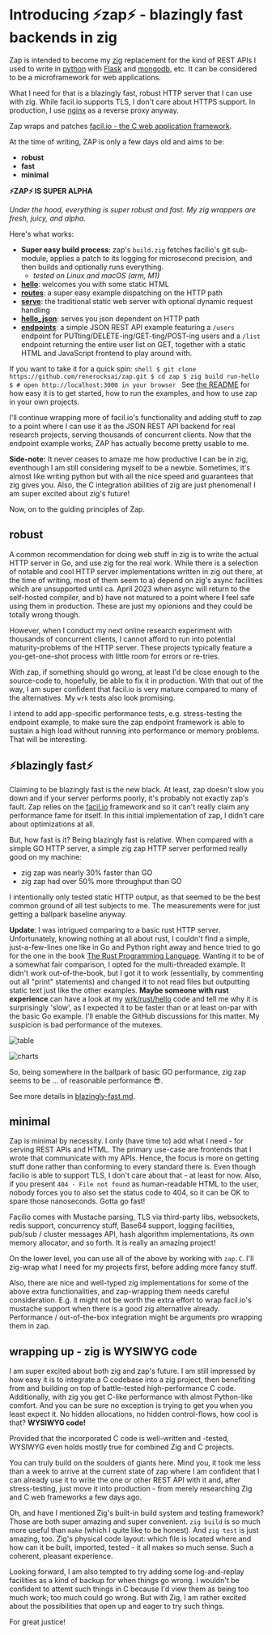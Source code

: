 # Introducing ⚡zap⚡ - blazingly fast backends in zig

Zap is intended to become my [zig](https://ziglang.org) replacement for the kind of REST APIs I used to write in [python](https://python.org) with [Flask](https://flask.palletsprojects.com) and [mongodb](https://www.mongodb.com), etc. It can be considered to be a microframework for web applications.

What I need for that is a blazingly fast, robust HTTP server that I can use with zig. While facil.io supports TLS, I don't care about HTTPS support. In production, I use [nginx](https://www.nginx.com) as a reverse proxy anyway.

Zap wraps and patches [facil.io - the C web application framework](https://facil.io).

At the time of writing, ZAP is only a few days old and aims to be:

- **robust**
- **fast**
- **minimal**

**⚡ZAP⚡ IS SUPER ALPHA**

_Under the hood, everything is super robust and fast. My zig wrappers are fresh, juicy, and alpha._

Here's what works:

- **Super easy build process**: zap's `build.zig` fetches facilio's git sub-module, applies a patch to its logging for microsecond precision, and then builds and optionally runs everything.
  - _tested on Linux and macOS (arm, M1)_
- **[hello](https://github.com/renerocksai/zap/blob/master/examples/hello/hello.zig)**: welcomes you with some static HTML
- **[routes](https://github.com/renerocksai/zap/blob/master/examples/routes/routes.zig)**: a super easy example dispatching on the HTTP path 
- **[serve](https://github.com/renerocksai/zap/blob/master/examples/serve/serve.zig)**: the traditional static web server with optional dynamic request handling
- **[hello_json](https://github.com/renerocksai/zap/blob/master/examples/hello_json/hello_json.zig)**: serves you json dependent on HTTP path
- **[endpoints](https://github.com/renerocksai/zap/blob/master/examples/endpoints/)**: a simple JSON REST API example featuring a `/users` endpoint for PUTting/DELETE-ing/GET-ting/POST-ing users and a `/list` endpoint returning the entire user list on GET, together with a static HTML and JavaScript frontend to play around with.

If you want to take it for a quick spin: ```shell $ git clone https://github.com/renerocksai/zap.git $ cd zap $ zig build run-hello $ # open http://localhost:3000 in your browser ``` See [the README](https://github.com/renerocksai/zap) for how easy it is to get started, how to run the examples, and how to use zap in your own projects.

I'll continue wrapping more of facil.io's functionality and adding stuff to zap to a point where I can use it as the JSON REST API backend for real research projects, serving thousands of concurrent clients. Now that the endpoint example works, ZAP has actually become pretty usable to me.

**Side-note:** It never ceases to amaze me how productive I can be in zig, eventhough I am still considering myself to be a newbie. Sometimes, it's almost like writing python but with all the nice speed and guarantees that zig gives you. Also, the C integration abilities of zig are just phenomenal! I am super excited about zig's future!

Now, on to the guiding principles of Zap.

## robust

A common recommendation for doing web stuff in zig is to write the actual HTTP server in Go, and use zig for the real work. While there is a selection of notable and cool HTTP server implementations written in zig out there, at the time of writing, most of them seem to a) depend on zig's async facilities which are unsupported until ca. April 2023 when async will return to the self-hosted compiler, and b) have not matured to a point where **I** feel safe using them in production. These are just my opionions and they could be totally wrong though.

However, when I conduct my next online research experiment with thousands of concurrent clients, I cannot afford to run into potential maturity-problems of the HTTP server. These projects typically feature a you-get-one-shot process with little room for errors or re-tries.

With zap, if something should go wrong, at least I'd be close enough to the source-code to, hopefully, be able to fix it in production. With that out of the way, I am super confident that facil.io is very mature compared to many of the alternatives. My `wrk` tests also look promising.

I intend to add app-specific performance tests, e.g. stress-testing the endpoint example, to make sure the zap endpoint framework is able to sustain a high load without running into performance or memory problems. That will be interesting.


## ⚡blazingly fast⚡

Claiming to be blazingly fast is the new black. At least, zap doesn't slow you down and if your server performs poorly, it's probably not exactly zap's fault. Zap relies on the [facil.io](https://facil.io) framework and so it can't really claim any performance fame for itself. In this initial implementation of zap, I didn't care about optimizations at all.

But, how fast is it? Being blazingly fast is relative. When compared with a simple GO HTTP server, a simple zig zap HTTP server performed really good on my machine:

- zig zap was nearly 30% faster than GO
- zig zap had over 50% more throughput than GO

I intentionally only tested static HTTP output, as that seemed to be the best common ground of all test subjects to me. The measurements were for just getting a ballpark baseline anyway.

**Update**: I was intrigued comparing to a basic rust HTTP server. Unfortunately, knowing nothing at all about rust, I couldn't find a simple, just-a-few-lines one like in Go and Python right away and hence tried to go for the one in the book [The Rust Programming Language](https://doc.rust-lang.org/book/ch20-00-final-project-a-web-server.html). Wanting it to be of a somewhat fair comparison, I opted for the multi-threaded example. It didn't work out-of-the-book, but I got it to work (essentially, by commenting out all "print" statements) and changed it to not read files but outputting static text just like the other examples. **Maybe someone with rust experience** can have a look at my [wrk/rust/hello](wrk/rust/hello) code and tell me why it is surprisingly 'slow', as I expected it to be faster than or at least on-par with the basic Go example. I'll enable the GitHub discussions for this matter. My suspicion is bad performance of the mutexes.

![table](https://raw.githubusercontent.com/renerocksai/zap/master/wrk_table_summary.png)

![charts](https://raw.githubusercontent.com/renerocksai/zap/master/wrk_charts_summary.png)

So, being somewhere in the ballpark of basic GO performance, zig zap seems to be ... of reasonable performance 😎.

See more details in [blazingly-fast.md](https://github.com/renerocksai/zap/blob/master/blazingly-fast.md).

## minimal 

Zap is minimal by necessity. I only (have time to) add what I need - for serving REST APIs and HTML. The primary use-case are frontends that I wrote that communicate with my APIs. Hence, the focus is more on getting stuff done rather than conforming to every standard there is. Even though facilio is able to support TLS, I don't care about that - at least for now. Also, if you present `404 - File not found` as human-readable HTML to the user, nobody forces you to also set the status code to 404, so it can be OK to spare those nanoseconds. Gotta go fast!

Facilio comes with Mustache parsing, TLS via third-party libs, websockets, redis support, concurrency stuff, Base64 support, logging facilities, pub/sub / cluster messages API, hash algorithm implementations, its own memory allocator, and so forth. It is really an amazing project!

On the lower level, you can use all of the above by working with `zap.C`. I'll zig-wrap what I need for my projects first, before adding more fancy stuff.

Also, there are nice and well-typed zig implementations for some of the above extra functionalities, and zap-wrapping them needs careful consideration. E.g. it might not be worth the extra effort to wrap facil.io's mustache support when there is a good zig alternative already. Performance / out-of-the-box integration might be arguments pro wrapping them in zap.

## wrapping up - zig is WYSIWYG code

I am super excited about both zig and zap's future. I am still impressed by how easy it is to integrate a C codebase into a zig project, then benefiting from and building on top of battle-tested high-performance C code. Additionally, with zig you get C-like performance with almost Python-like comfort. And you can be sure no exception is trying to get you when you least expect it. No hidden allocations, no hidden control-flows, how cool is that? **WYSIWYG code!**

Provided that the incorporated C code is well-written and -tested, WYSIWYG even holds mostly true for combined Zig and C projects.

You can truly build on the soulders of giants here. Mind you, it took me less than a week to arrive at the current state of zap where I am confident that I can already use it to write the one or other REST API with it and, after stress-testing, just move it into production - from merely researching Zig and C web frameworks a few days ago.

Oh, and have I mentioned Zig's built-in build system and testing framework? Those are both super amazing and super convenient. `zig build` is so much more useful than `make` (which I quite like to be honest). And `zig test` is just amazing, too. Zig's physical code layout: which file is located where and how can it be built, imported, tested - it all makes so much sense. Such a coherent, pleasant experience.

Looking forward, I am also tempted to try adding some log-and-replay facilities as a kind of backup for when things go wrong. I wouldn't be confident to attemt such things in C because I'd view them as being too much work; too much could go wrong. But with Zig, I am rather excited about the possibilities that open up and eager to try such things.

For great justice!
